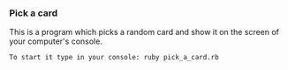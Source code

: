 ### Pick a card
This is a program which picks a random card and show it on the screen of your computer's console.

```
To start it type in your console: ruby pick_a_card.rb
